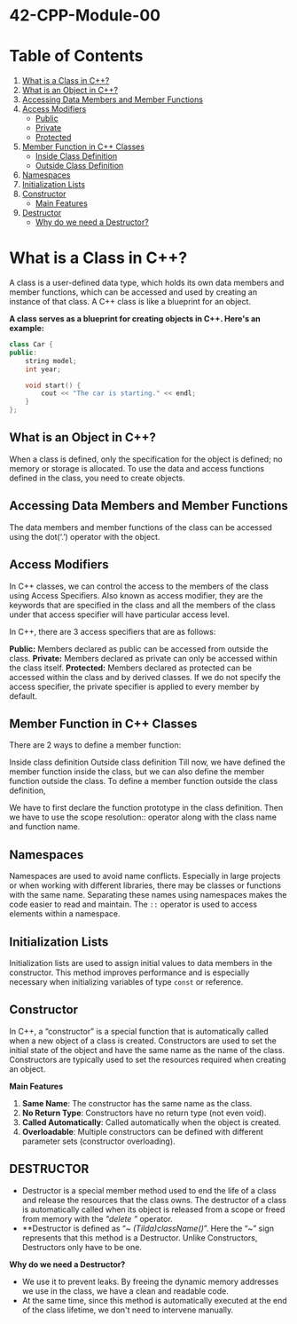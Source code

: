 # 42-CPP-Module-00


# Table of Contents

1. [What is a Class in C++?](#what-is-a-class-in-c)
2. [What is an Object in C++?](#what-is-an-object-in-c)
3. [Accessing Data Members and Member Functions](#accessing-data-members-and-member-functions)
4. [Access Modifiers](#access-modifiers)
   - [Public](#public)
   - [Private](#private)
   - [Protected](#protected)
5. [Member Function in C++ Classes](#member-function-in-c-classes)
   - [Inside Class Definition](#inside-class-definition)
   - [Outside Class Definition](#outside-class-definition)
6. [Namespaces](#namespaces)
7. [Initialization Lists](#initialization-lists)
8. [Constructor](#constructor)
   - [Main Features](#main-features)
9. [Destructor](#destructor)
   - [Why do we need a Destructor?](#why-do-we-need-a-destructor)


# What is a Class in C++?

A class is a user-defined data type, which holds its own data members and member functions, which can be accessed and used by creating an instance of that class. A C++ class is like a blueprint for an object.


**A class serves as a blueprint for creating objects in C++. Here's an example:**

```cpp
class Car {
public:
    string model;
    int year;

    void start() {
        cout << "The car is starting." << endl;
    }
};
```
## What is an Object in C++?

When a class is defined, only the specification for the object is defined; no memory or storage is allocated. To use the data and access functions defined in the class, you need to create objects.

## Accessing Data Members and Member Functions

The data members and member functions of the class can be accessed using the dot(‘.’) operator with the object.

## Access Modifiers

In C++ classes, we can control the access to the members of the class using Access Specifiers. Also known as access modifier, they are the keywords that are specified in the class and all the members of the class under that access specifier will have particular access level.

In C++, there are 3 access specifiers that are as follows:

**Public:** Members declared as public can be accessed from outside the class.
**Private:** Members declared as private can only be accessed within the class itself.
**Protected:** Members declared as protected can be accessed within the class and by derived classes.
If we do not specify the access specifier, the private specifier is applied to every member by default.


## Member Function in C++ Classes

There are 2 ways to define a member function:

Inside class definition
Outside class definition
Till now, we have defined the member function inside the class, but we can also define the member function outside the class. To define a member function outside the class definition,

We have to first declare the function prototype in the class definition.
Then we have to use the scope resolution:: operator along with the class name and function name.


## Namespaces

Namespaces are used to avoid name conflicts. Especially in large projects or when working with different libraries, there may be classes or functions with the same name. Separating these names using namespaces makes the code easier to read and maintain. The `::` operator is used to access elements within a namespace.


## Initialization Lists

Initialization lists are used to assign initial values to data members in the constructor. This method improves performance and is especially necessary when initializing variables of type `const` or reference.

## Constructor

In C++, a “constructor” is a special function that is automatically called when a new object of a class is created. Constructors are used to set the initial state of the object and have the same name as the name of the class. Constructors are typically used to set the resources required when creating an object.

**Main Features**

1. **Same Name**: The constructor has the same name as the class.
2. **No Return Type**: Constructors have no return type (not even void).
3. **Called Automatically**: Called automatically when the object is created.
4. **Overloadable**: Multiple constructors can be defined with different parameter sets (constructor overloading).


## DESTRUCTOR

- Destructor is a special member method used to end the life of a class and release the resources that the class owns. The destructor of a class is automatically called when its object is released from a scope or freed from memory with the *"delete ”* operator.
- **Destructor is defined as “*~ (Tilda)className()*”. Here the “~” sign represents that this method is a Destructor. Unlike Constructors, Destructors only have to be one.

 **Why do we need a Destructor?**
- We use it to prevent leaks. By freeing the dynamic memory addresses we use in the class, we have a clean and readable code.
- At the same time, since this method is automatically executed at the end of the class lifetime, we don't need to intervene manually.

